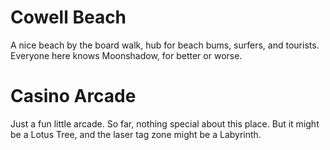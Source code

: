 # Cowell Beach
A nice beach by the board walk, hub for beach bums, surfers, and tourists. Everyone here knows Moonshadow, for better or worse.

# Casino Arcade
Just a fun little arcade. So far, nothing special about this place. But it might be a Lotus Tree, and the laser tag zone might be a Labyrinth.